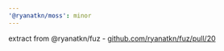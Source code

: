 ```yaml
---
'@ryanatkn/moss': minor
---
```


extract from @ryanatkn/fuz -
[github.com/ryanatkn/fuz/pull/20](https://github.com/ryanatkn/fuz/pull/20)
